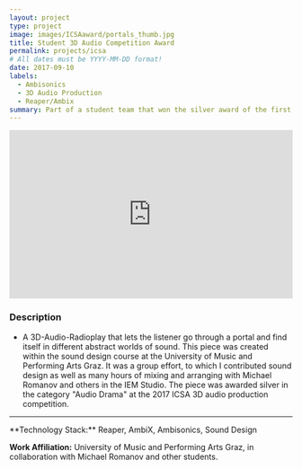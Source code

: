 ```yaml
---
layout: project
type: project
image: images/ICSAaward/portals_thumb.jpg
title: Student 3D Audio Competition Award
permalink: projects/icsa
# All dates must be YYYY-MM-DD format!
date: 2017-09-10
labels:
  - Ambisonics
  - 3D Audio Production
  - Reaper/Ambix
summary: Part of a student team that won the silver award of the first ICSA 3D audio production competition in the category 'Audio Drama'.
---
```


<div class="embed-container">
  <iframe width="100%" height="300" scrolling="no" frameborder="no" allow="autoplay" src="https://w.soundcloud.com/player/?url=https%3A//api.soundcloud.com/tracks/454495923&color=%23ff5500&auto_play=false&hide_related=false&show_comments=true&show_user=true&show_reposts=false&show_teaser=true&visual=true"></iframe>
</div>

### Description
- A 3D-Audio-Radioplay that lets the listener go through a portal and find itself in different abstract worlds of sound.
This piece was created within the sound design course at the University of Music and Performing Arts Graz. It was a group effort, to which I contributed sound design as well as many hours of mixing and arranging with Michael Romanov and others in the IEM Studio. 
The piece was awarded silver in the category "Audio Drama" at the 2017 ICSA 3D audio production competition. 

<hr>
**Technology Stack:** Reaper, AmbiX, Ambisonics, Sound Design

**Work Affiliation:** University of Music and Performing Arts Graz, in collaboration with Michael Romanov and other students.


